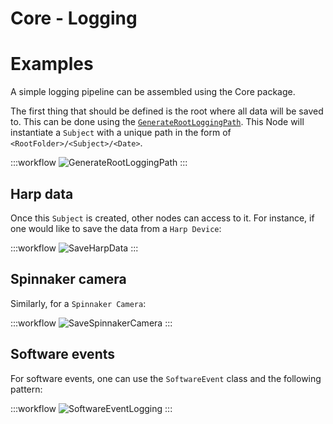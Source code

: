 Core - Logging
==========

# Examples

A simple logging pipeline can be assembled using the Core package.

The first thing that should be defined is the root where all data will be saved to. This can be done using the [`GenerateRootLoggingPath`](xref:AllenNeuralDynamics.VersionControl.GenerateRootLoggingPath). This Node will instantiate a `Subject` with a unique path in the form of ```<RootFolder>/<Subject>/<Date>```.

:::workflow
![GenerateRootLoggingPath](~/workflows/GenerateRootLoggingPath.bonsai)
:::

## Harp data
Once this `Subject` is created, other nodes can access to it. For instance, if one would like to save the data from a `Harp Device`:

:::workflow
![SaveHarpData](~/workflows/SaveHarpData.bonsai)
:::

## Spinnaker camera
Similarly, for a `Spinnaker Camera`:

:::workflow
![SaveSpinnakerCamera](~/workflows/SaveSpinnakerCamera.bonsai)
:::

## Software events
For software events, one can use the `SoftwareEvent` class and the following pattern:

:::workflow
![SoftwareEventLogging](~/workflows/SoftwareEventLogging.bonsai)
:::